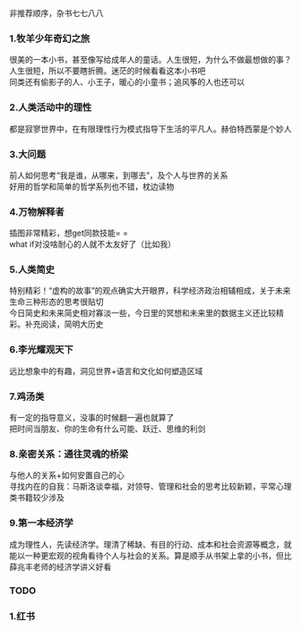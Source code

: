 非推荐顺序，杂书七七八八  
### 1.牧羊少年奇幻之旅
很美的一本小书，甚至像写给成年人的童话。人生很短，为什么不做最想做的事？人生很短，所以不要瞎折腾。迷茫的时候看看这本小书吧  
同类还有偷影子的人、小王子，暖心的小童书；追风筝的人也还可以
### 2.人类活动中的理性
都是寂寥世界中，在有限理性行为模式指导下生活的平凡人。赫伯特西蒙是个妙人  
### 3.大问题
前人如何思考“我是谁，从哪来，到哪去”，及个人与世界的关系  
好用的哲学和简单的哲学系列也不错，枕边读物  
### 4.万物解释者
插图非常精彩，想get同款技能= =  
what if对没啥耐心的人就不太友好了（比如我）  
### 5.人类简史
特别精彩！“虚构的故事”的观点确实大开眼界，科学经济政治相辅相成，关于未来生命三种形态的思考很贴切  
今日简史和未来简史相对寡淡一些，今日里的冥想和未来里的数据主义还比较精彩。补充阅读，简明大历史    
### 6.李光耀观天下
远比想象中的有趣，洞见世界+语言和文化如何塑造区域
### 7.鸡汤类
有一定的指导意义，没事的时候翻一遍也就算了  
把时间当朋友、你的生命有什么可能、跃迁、思维的利剑  
### 8.亲密关系：通往灵魂的桥梁
与他人的关系+如何安置自己的心  
寻找内在的自我：马斯洛谈幸福，对领导、管理和社会的思考比较新颖，平常心理类书籍较少涉及
### 9.第一本经济学
成为理性人，先读经济学。理清了稀缺、有目的行动、成本和社会资源等概念，就能以一种更宏观的视角看待个人与社会的关系。算是顺手从书架上拿的小书，但比薛兆丰老师的经济学讲义好看  
### TODO
### 1.红书
